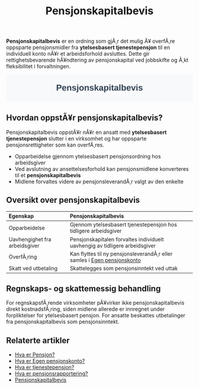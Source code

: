 ﻿---
title: "Pensjonskapitalbevis"
meta_title: "Pensjonskapitalbevis"
meta_description: '**Pensjonskapitalbevis** er en ordning som gjÃ¸r det mulig Ã¥ overfÃ¸re oppsparte pensjonsmidler fra **ytelsesbasert tjenestepensjon** til en individuell konto ...'
slug: pensjonskapitalbevis
type: blog
layout: pages/single
---

**Pensjonskapitalbevis** er en ordning som gjÃ¸r det mulig Ã¥ overfÃ¸re oppsparte pensjonsmidler fra **ytelsesbasert tjenestepensjon** til en individuell konto nÃ¥r et arbeidsforhold avsluttes. Dette gir rettighetsbevarende hÃ¥ndtering av pensjonskapital ved jobbskifte og Ã¸kt fleksibilitet i forvaltningen.

![Illustrasjon av Pensjonskapitalbevis](pensjonskapitalbevis-image.svg)

## Hvordan oppstÃ¥r pensjonskapitalbevis?

Pensjonskapitalbevis oppstÃ¥r nÃ¥r en ansatt med **ytelsesbasert tjenestepensjon** slutter i en virksomhet og har oppsparte pensjonsrettigheter som kan overfÃ¸res.

* Opparbeidelse gjennom ytelsesbasert pensjonsordning hos arbeidsgiver
* Ved avslutning av ansettelsesforhold kan pensjonsmidlene konverteres til et **pensjonskapitalbevis**
* Midlene forvaltes videre av pensjonsleverandÃ¸r valgt av den enkelte

## Oversikt over pensjonskapitalbevis

| Egenskap                   | Pensjonskapitalbevis                                                    |
|:----------------------------|:-------------------------------------------------------------------------|
| Opparbeidelse               | Gjennom ytelsesbasert tjenestepensjon hos tidligere arbeidsgiver         |
| Uavhengighet fra arbeidsgiver | Pensjonskapitalen forvaltes individuelt uavhengig av tidligere arbeidsgiver |
| OverfÃ¸ring                 | Kan flyttes til ny pensjonsleverandÃ¸r eller samles i [Egen pensjonskonto](/blogs/regnskap/hva-er-egen-pensjonskonto "Hva er Egen pensjonskonto? Guide til Egen pensjonskonto i Norge") |
| Skatt ved utbetaling         | Skattelegges som pensjonsinntekt ved uttak                                |

## Regnskaps- og skattemessig behandling

For regnskapsfÃ¸rende virksomheter pÃ¥virker ikke pensjonskapitalbevis direkt kostnadsfÃ¸ring, siden midlene allerede er innregnet under forpliktelser for ytelsesbasert pensjon. For ansatte beskattes utbetalinger fra pensjonskapitalbevis som pensjonsinntekt.

## Relaterte artikler

* [Hva er Pensjon?](/blogs/regnskap/hva-er-pensjon "Hva er Pensjon? Komplett Guide til norsk pensjonssystem")
* [Hva er Egen pensjonskonto?](/blogs/regnskap/hva-er-egen-pensjonskonto "Hva er Egen pensjonskonto? Guide til Egen pensjonskonto i Norge")
* [Hva er tjenestepensjon?](/blogs/regnskap/hva-er-tjenestepensjon "Hva er Tjenestepensjon? Komplett Guide til Bedriftspensjon og RegnskapsfÃ¸ring")
* [Hva er pensjonsrapportering?](/blogs/regnskap/hva-er-pensjonsrapportering "Hva er Pensjonsrapportering? Komplett Guide til Pensjon i Regnskap")
* [Pensjonskapitalbevis](/blogs/regnskap/pensjonskapitalbevis "Pensjonskapitalbevis: Hva er pensjonskapitalbevis?")






